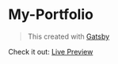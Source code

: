 # My-Portfolio
> This created with [Gatsby](https://github.com/LekoArts/gatsby-starter-portfolio-cara)



Check it out: [Live Preview](https://my-portfolio-adityaverm-a.netlify.app)
